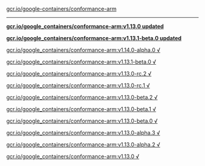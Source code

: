 [gcr.io/google-containers/conformance-arm](https://hub.docker.com/r/sqeven/conformance-arm/tags/) 

----
**[gcr.io/google_containers/conformance-arm:v1.13.0 updated](https://hub.docker.com/r/sqeven/conformance-arm/tags/)**

**[gcr.io/google_containers/conformance-arm:v1.13.1-beta.0 updated](https://hub.docker.com/r/sqeven/conformance-arm/tags/)**

[gcr.io/google_containers/conformance-arm:v1.14.0-alpha.0 √](https://hub.docker.com/r/sqeven/conformance-arm/tags/)

[gcr.io/google_containers/conformance-arm:v1.13.1-beta.0 √](https://hub.docker.com/r/sqeven/conformance-arm/tags/)

[gcr.io/google_containers/conformance-arm:v1.13.0-rc.2 √](https://hub.docker.com/r/sqeven/conformance-arm/tags/)

[gcr.io/google_containers/conformance-arm:v1.13.0-rc.1 √](https://hub.docker.com/r/sqeven/conformance-arm/tags/)

[gcr.io/google_containers/conformance-arm:v1.13.0-beta.2 √](https://hub.docker.com/r/sqeven/conformance-arm/tags/)

[gcr.io/google_containers/conformance-arm:v1.13.0-beta.1 √](https://hub.docker.com/r/sqeven/conformance-arm/tags/)

[gcr.io/google_containers/conformance-arm:v1.13.0-beta.0 √](https://hub.docker.com/r/sqeven/conformance-arm/tags/)

[gcr.io/google_containers/conformance-arm:v1.13.0-alpha.3 √](https://hub.docker.com/r/sqeven/conformance-arm/tags/)

[gcr.io/google_containers/conformance-arm:v1.13.0-alpha.2 √](https://hub.docker.com/r/sqeven/conformance-arm/tags/)

[gcr.io/google_containers/conformance-arm:v1.13.0 √](https://hub.docker.com/r/sqeven/conformance-arm/tags/)

